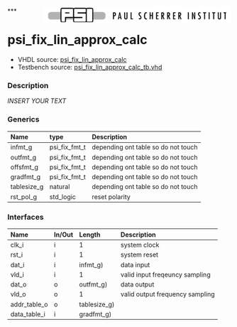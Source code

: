 <img align="right" src="../doc/psi_logo.png">
***

# psi_fix_lin_approx_calc
 - VHDL source: [psi_fix_lin_approx_calc](../hdl/psi_fix_lin_approx_calc.vhd)
 - Testbench source: [psi_fix_lin_approx_calc_tb.vhd](../testbench/psi_fix_lin_approx_calc_tb.vhd)

### Description
*INSERT YOUR TEXT*

### Generics
| Name        | type          | Description                         |
|:------------|:--------------|:------------------------------------|
| infmt_g     | psi_fix_fmt_t | depending ont table so do not touch |
| outfmt_g    | psi_fix_fmt_t | depending ont table so do not touch |
| offsfmt_g   | psi_fix_fmt_t | depending ont table so do not touch |
| gradfmt_g   | psi_fix_fmt_t | depending ont table so do not touch |
| tablesize_g | natural       | depending ont table so do not touch |
| rst_pol_g   | std_logic     | reset polarity                      |

### Interfaces
| Name         | In/Out   | Length       | Description                     |
|:-------------|:---------|:-------------|:--------------------------------|
| clk_i        | i        | 1            | system clock                    |
| rst_i        | i        | 1            | system reset                    |
| dat_i        | i        | infmt_g)     | data input                      |
| vld_i        | i        | 1            | valid input freqeuncy sampling  |
| dat_o        | o        | outfmt_g)    | data output                     |
| vld_o        | o        | 1            | valid output frequency sampling |
| addr_table_o | o        | tablesize_g) |                                 |
| data_table_i | i        | gradfmt_g)   |                                 |